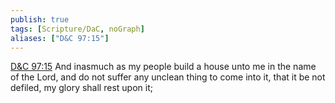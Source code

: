 ```yaml
---
publish: true
tags: [Scripture/DaC, noGraph]
aliases: ["D&C 97:15"]
---
```

[D&C 97:15](https://churchofjesuschrist.org/study/scriptures/dc-testament/dc/97?lang=eng&id=p15#p15) And inasmuch as my people build a house unto me in the name of the Lord, and do not suffer any unclean thing to come into it, that it be not defiled, my glory shall rest upon it;
